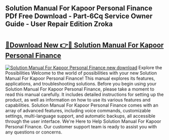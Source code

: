 ## Solution Manual For Kapoor Personal Finance PDf Free Download - Part-6Cq Service Owner Guide - User Repair Edition Zroka

# <h2><a href="http://bc52522.oget.top/?id=Solution+Manual+For+Kapoor+Personal+Finance">🔗Download New 👉🔴 Solution Manual For Kapoor Personal Finance</a></h2>

[![Solution Manual For Kapoor Personal Finance new download](https://i.imgur.com/5g1atiW.png)](http://bc52522.oget.top/?id=Solution+Manual+For+Kapoor+Personal+Finance)
Explore the Possibilities Welcome to the world of possibilities with your new Solution Manual For Kapoor Personal Finance! This manual explores its features, applications, and troubleshooting solutions. Before you begin using your Solution Manual For Kapoor Personal Finance, please take a moment to read this manual carefully. It includes detailed instructions for setting up the product, as well as information on how to use its various features and capabilities. Solution Manual For Kapoor Personal Finance comes with an array of advanced features, including voice commands, customizable settings, multi-language support, and automatic backups, all accessible through the user interface. We're Here to Help Solution Manual For Kapoor Personal Finance. Our customer support team is ready to assist you with any questions or concerns.
